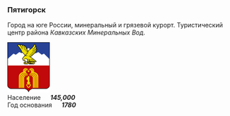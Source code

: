 <!--2022-08-03 00:20:02-->
### Пятигорск
Город на юге России, минеральный и грязевой курорт. 
Туристический центр района *Кавказских Минеральных Вод*.

<img src="./Pyatigorsk.svg" width="96px"><br>
Население &emsp; ***145,000*** &emsp;<br>
Год&nbsp;основания &emsp; ***1780***